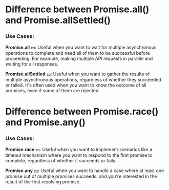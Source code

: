 # Difference between Promise.all() and Promise.allSettled()

### Use Cases: 
**Promise.all** 💵: Useful when you want to wait for multiple asynchronous operations to complete and need all of them to be successful before proceeding. For example, making multiple API requests in parallel and waiting for all responses.

**Promise.allSettled** 💵: Useful when you want to gather the results of multiple asynchronous operations, regardless of whether they succeeded or failed. It's often used when you want to know the outcome of all promises, even if some of them are rejected.

# Difference between Promise.race() and Promise.any()

### Use Cases: 
**Promise.race** 💵: Useful when you want to implement scenarios like a timeout mechanism where you want to respond to the first promise to complete, regardless of whether it succeeds or fails.

**Promise.any** 💵: Useful when you want to handle a case where at least one promise out of multiple promises succeeds, and you're interested in the result of the first resolving promise.

